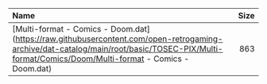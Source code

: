 |Name|Size|
|:---|---:|
|[Multi-format - Comics - Doom.dat](https://raw.githubusercontent.com/open-retrogaming-archive/dat-catalog/main/root/basic/TOSEC-PIX/Multi-format/Comics/Doom/Multi-format - Comics - Doom.dat)|863|
